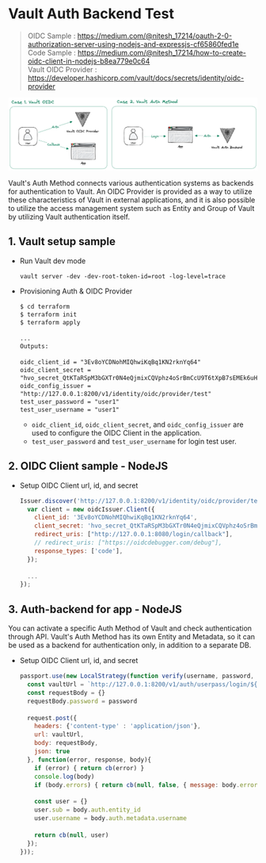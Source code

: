 # Vault Auth Backend Test

> OIDC Sample : <https://medium.com/@nitesh_17214/oauth-2-0-authorization-server-using-nodejs-and-expressjs-cf65860fed1e>  
> Code Sample : <https://medium.com/@nitesh_17214/how-to-create-oidc-client-in-nodejs-b8ea779e0c64>  
> Vault OIDC Provider : <https://developer.hashicorp.com/vault/docs/secrets/identity/oidc-provider>

![](./auth-backend-for-app.png)

Vault's Auth Method connects various authentication systems as backends for authentication to Vault. An OIDC Provider is provided as a way to utilize these characteristics of Vault in external applications, and it is also possible to utilize the access management system such as Entity and Group of Vault by utilizing Vault authentication itself.

## 1. Vault setup sample

- Run Vault dev mode
  ```
  vault server -dev -dev-root-token-id=root -log-level=trace
  ```

- Provisioning Auth & OIDC Provider
  ```
  $ cd terraform
  $ terraform init
  $ terraform apply

  ...
  Outputs:

  oidc_client_id = "3Ev8oYCDNohMIQhwiKqBq1KN2rknYq64"
  oidc_client_secret = "hvo_secret_QtKTaRSpM3bGXTr0N4eQjmixCQVphz4oSrBmCcU9T6tXpB7sEMEk6uHYjVWGMWIm"
  oidc_config_issuer = "http://127.0.0.1:8200/v1/identity/oidc/provider/test"
  test_user_password = "user1"
  test_user_username = "user1"
  ```
  - `oidc_client_id`, `oidc_client_secret`, and `oidc_config_issuer` are used to configure the OIDC Client in the application.
  - `test_user_password` and `test_user_username` for login test user.

## 2. OIDC Client sample - NodeJS

- Setup OIDC Client url, id, and secret
  ```javascript
  Issuer.discover('http://127.0.0.1:8200/v1/identity/oidc/provider/test').then((oidcIssuer) => {
    var client = new oidcIssuer.Client({
      client_id: '3Ev8oYCDNohMIQhwiKqBq1KN2rknYq64',
      client_secret: 'hvo_secret_QtKTaRSpM3bGXTr0N4eQjmixCQVphz4oSrBmCcU9T6tXpB7sEMEk6uHYjVWGMWIm',
      redirect_uris: ["http://127.0.0.1:8080/login/callback"],
      // redirect_uris: ["https://oidcdebugger.com/debug"],
      response_types: ['code'],
    });

    ...
  });
  ```

## 3. Auth-backend for app - NodeJS

You can activate a specific Auth Method of Vault and check authentication through API. Vault's Auth Method has its own Entity and Metadata, so it can be used as a backend for authentication only, in addition to a separate DB.

- Setup OIDC Client url, id, and secret
  ```javascript
  passport.use(new LocalStrategy(function verify(username, password, cb){
    const vaultUrl = `http://127.0.0.1:8200/v1/auth/userpass/login/${username}`
    const requestBody = {}
    requestBody.password = password

    request.post({ 
      headers: {'content-type' : 'application/json'},
      url: vaultUrl,
      body: requestBody,
      json: true
    }, function(error, response, body){
      if (error) { return cb(error) }
      console.log(body)
      if (body.errors) { return cb(null, false, { message: body.errors }) }

      const user = {}
      user.sub = body.auth.entity_id
      user.username = body.auth.metadata.username
    
      return cb(null, user)
    }); 
  }));
  ```